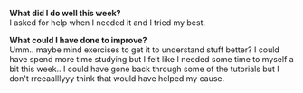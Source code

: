 <b>What did I do well this week?</b>
<br>
I asked for help when I needed it and I tried my best.

<b>What could I have done to improve?</b>
<br>
Umm.. maybe mind exercises to get it to understand stuff better? I could have spend more time studying but I felt like I needed some time to myself a bit this week..
I could have gone back through some of the tutorials but I don't rreeaalllyyy think that would have helped my cause.
